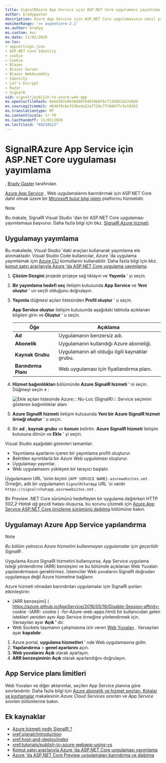 ```yaml
---
title: SignalRAzure App Service için ASP.NET Core uygulaması yayımlama
author: bradygaster
description: Azure App Service için ASP.NET Core uygulamasının nasıl yayımlanacağını öğrenin SignalR .
monikerRange: '>= aspnetcore-2.1'
ms.author: bradyg
ms.custom: mvc
ms.date: 11/02/2020
no-loc:
- appsettings.json
- ASP.NET Core Identity
- cookie
- Cookie
- Blazor
- Blazor Server
- Blazor WebAssembly
- Identity
- Let's Encrypt
- Razor
- SignalR
uid: signalr/publish-to-azure-web-app
ms.openlocfilehash: 8e6d36fe0b38486f94078b8f9cf12b852da7e0d9
ms.sourcegitcommit: d64bf0cbe763beda22a7728c7f10d07fc5e19262
ms.translationtype: MT
ms.contentlocale: tr-TR
ms.lasthandoff: 11/03/2020
ms.locfileid: "93234522"
---
```

# <a name="publish-an-aspnet-core-no-locsignalr-app-to-azure-app-service"></a>SignalRAzure App Service için ASP.NET Core uygulaması yayımlama

, [Brady Gaster](https://twitter.com/bradygaster) tarafından

[Azure App Service](/azure/app-service/app-service-web-overview) , Web uygulamalarını barındırmak için ASP.NET Core dahil olmak üzere bir [Microsoft bulut bilgi işlem](https://azure.microsoft.com/) platformu hizmetidir.

> [!NOTE]
> Bu makale, SignalR Visual Studio 'dan bir ASP.NET Core uygulaması yayımlamaya başvurur. Daha fazla bilgi için bkz. [ SignalR Azure hizmeti](https://azure.microsoft.com/services/signalr-service).

## <a name="publish-the-app"></a>Uygulamayı yayımlama

Bu makalede, Visual Studio 'daki araçları kullanarak yayımlama ele alınmaktadır. Visual Studio Code kullanıcılar, Azure 'da uygulama yayımlamak için [Azure CLI](/cli/azure) komutlarını kullanabilir. Daha fazla bilgi için bkz. [komut satırı araçlarıyla Azure 'da ASP.NET Core uygulama yayımlama](/azure/app-service/app-service-web-get-started-dotnet).

1. **Çözüm Gezgini** projede projeye sağ tıklayın ve **Yayımla** ' yı seçin.

1. **Bir yayımlama hedefi seç** iletişim kutusunda **App Service** ve **Yeni oluştur** ' un seçili olduğunu doğrulayın.

1. **Yayımla** düğmesi açılan listesinden **Profil oluştur** ' u seçin.

   **App Service oluştur** iletişim kutusunda aşağıdaki tabloda açıklanan bilgileri girin ve **Oluştur** ' u seçin.

   | Öğe               | Açıklama |
   | ------------------ | ----------- |
   | **Ad**           | Uygulamanın benzersiz adı. |
   | **Abonelik**   | Uygulamanın kullandığı Azure aboneliği. |
   | **Kaynak Grubu** | Uygulamanın ait olduğu ilgili kaynaklar grubu. |
   | **Barındırma Planı**   | Web uygulaması için fiyatlandırma planı. |

1. **Hizmet bağımlılıkları** bölümünde **Azure SignalR hizmeti** ' ni seçin. Düğmeyi seçin **+** :

   ![Ekle açılan listesinde Azure::: No-Loc (SignalR)::: Service seçimini gösteren bağımlılıklar alanı](publish-to-azure-web-app/_static/signalr-service-dependency.png)

1. **Azure SignalR hizmeti** iletişim kutusunda **Yeni bir Azure SignalR hizmet örneği oluştur** ' u seçin.

1. Bir **ad** , **kaynak grubu** ve **konum** belirtin. **Azure SignalR hizmeti** iletişim kutusuna dönün ve **Ekle** ' yi seçin.

Visual Studio aşağıdaki görevleri tamamlar:

* Yayımlama ayarlarını içeren bir yayımlama profili oluşturur.
* Belirtilen ayrıntılarla bir *Azure Web uygulaması* oluşturur.
* Uygulamayı yayımlar.
* Web uygulamasını yükleyen bir tarayıcı başlatır.

Uygulamanın URL 'sinin biçimi `{APP SERVICE NAME}.azurewebsites.net` . Örneğin, adlı bir uygulamanın `SignalRChatApp` URL 'si vardır `https://signalrchatapp.azurewebsites.net` .

Bir Preview .NET Core sürümünü hedefleyen bir uygulama dağıtırken HTTP *502,2-Hatalı ağ geçidi* hatası oluşursa, bu sorunu çözmek için [Azure App Service ASP.NET Core önizleme sürümünü dağıtma](xref:host-and-deploy/azure-apps/index#deploy-aspnet-core-preview-release-to-azure-app-service) bölümüne bakın.

## <a name="configure-the-app-in-azure-app-service"></a>Uygulamayı Azure App Service yapılandırma

> [!NOTE]
> *Bu bölüm yalnızca Azure hizmetini kullanmayan uygulamalar için geçerlidir SignalR .*
>
> Uygulama Azure SignalR hizmetini kullanıyorsa, App Service uygulama Isteği yönlendirme (ARR) benzeşimi ve bu bölümde açıklanan Web Yuvaları yapılandırmasını gerektirmez. İstemciler Web yuvalarını SignalR doğrudan uygulamaya değil Azure hizmetine bağlanır.

Azure hizmeti olmadan barındırılan uygulamalar için SignalR şunları etkinleştirin:

* [ARR benzeşimi] ( https://azure.github.io/AppService/2016/05/16/Disable-Session-affinity- cookie -(ARR- cookie ) -for-Azure-web-apps.html) bir kullanıcıdan gelen istekleri yeniden aynı App Service örneğine yönlendirmek için. Varsayılan ayar **Açık '** dır.
* Web Sockets taşımanın çalışmasına izin veren [Web Yuvaları](xref:fundamentals/websockets) . Varsayılan ayar **kapalıdır** .

1. Azure portal, **uygulama hizmetleri** ' nde Web uygulamasına gidin.
1. **Yapılandırma**  >  **genel ayarlarını** açın.
1. **Web yuvalarını** **Açık** olarak ayarlayın.
1. **ARR benzeşiminin** **Açık** olarak ayarlandığını doğrulayın.

## <a name="app-service-plan-limits"></a>App Service planı limitleri

Web Yuvaları ve diğer aktarımlar, seçilen App Service planına göre sınırlandırılır. Daha fazla bilgi için [Azure abonelik ve hizmet sınırları, Kotalar ve kısıtlamalar](/azure/azure-subscription-service-limits#app-service-limits) makalesinin *Azure Cloud Services sınırları* ve *App Service sınırları* bölümlerine bakın.

## <a name="additional-resources"></a>Ek kaynaklar

* [Azure hizmeti nedir SignalR ?](/azure/azure-signalr/signalr-overview)
* <xref:signalr/introduction>
* <xref:host-and-deploy/index>
* <xref:tutorials/publish-to-azure-webapp-using-vs>
* [Komut satırı araçlarıyla Azure 'da ASP.NET Core uygulaması yayımlama](/azure/app-service/app-service-web-get-started-dotnet)
* [Azure 'da ASP.NET Core Preview uygulamaları barındırma ve dağıtma](xref:host-and-deploy/azure-apps/index#deploy-aspnet-core-preview-release-to-azure-app-service)
